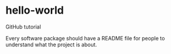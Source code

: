 # hello-world
GitHub tutorial

Every software package should have a README file for people to understand what the project is about.
